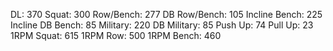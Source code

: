 DL: 370
 Squat: 300
 Row/Bench: 277
 DB Row/Bench: 105
 Incline Bench: 225
 Incline DB Bench: 85
 Military: 220
 DB Military: 85
 Push Up: 74
 Pull Up: 23
 1RPM Squat: 615
 1RPM Row: 500
 1RPM Bench: 460
